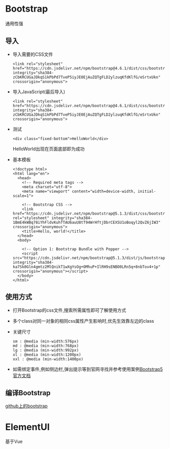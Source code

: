 # Bootstrap

通用性强

## 导入

* 导入需要的CSS文件

  ```
  <link rel="stylesheet" href="https://cdn.jsdelivr.net/npm/bootstrap@4.6.1/dist/css/bootstrap.min.css" integrity="sha384-zCbKRCUGaJDkqS1kPbPd7TveP5iyJE0EjAuZQTgFLD2ylzuqKfdKlfG/eSrtxUkn" crossorigin="anonymous">
  ```

* 导入JavaScript(最后导入)

  ```
  <link rel="stylesheet" href="https://cdn.jsdelivr.net/npm/bootstrap@4.6.1/dist/css/bootstrap.min.css" integrity="sha384-zCbKRCUGaJDkqS1kPbPd7TveP5iyJE0EjAuZQTgFLD2ylzuqKfdKlfG/eSrtxUkn" crossorigin="anonymous">
  ```

* 测试

  ```
  <div class="fixed-bottom">HelloWorld</div>
  ```

  HelloWorld出现在页面底部即为成功
  
* 基本模板

  ```
  <!doctype html>
  <html lang="en">
    <head>
      <!-- Required meta tags -->
      <meta charset="utf-8">
      <meta name="viewport" content="width=device-width, initial-scale=1">
  
      <!-- Bootstrap CSS -->
      <link href="https://cdn.jsdelivr.net/npm/bootstrap@5.1.3/dist/css/bootstrap.min.css" rel="stylesheet" integrity="sha384-1BmE4kWBq78iYhFldvKuhfTAU6auU8tT94WrHftjDbrCEXSU1oBoqyl2QvZ6jIW3" crossorigin="anonymous">
      <title>Hello, world!</title>
    </head>
    <body>
  
      <!-- Option 1: Bootstrap Bundle with Popper -->
      <script src="https://cdn.jsdelivr.net/npm/bootstrap@5.1.3/dist/js/bootstrap.bundle.min.js" integrity="sha384-ka7Sk0Gln4gmtz2MlQnikT1wXgYsOg+OMhuP+IlRH9sENBO0LRn5q+8nbTov4+1p" crossorigin="anonymous"></script>
    </body>
  </html>
  ```

## 使用方式

* 打开Bootstrap的css文件,搜索所需属性即可了解使用方式

* 多个class对同一对象的相同css属性产生影响时,优先生效靠左边的class

* 关键尺寸

	```
	sm : @media (min-width:576px)
	md : @media (min-width:768px)
	lg : @media (min-width:992px)
	xl : @media (min-width:1200px)
	xxl : @media (min-width:1400px)
	```

* 如需绑定事件,例如侧边栏,弹出提示等到官网寻找并参考使用案例[Bootstrap5官方文档](https://getbootstrap.com/docs/5.0/getting-started/introduction/)

## 编译Bootstrap

[github上的bootstrap](https://github.com/twbs/bootstrap)

# ElementUI

基于Vue

